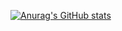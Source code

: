 
[![Anurag's GitHub stats](https://github-readme-stats.vercel.app/api?username=olivermatheus-dev&show_icons=true&theme=midnight-purple)](https://github.com/olivermatheus-dev/github-readme-stats)
